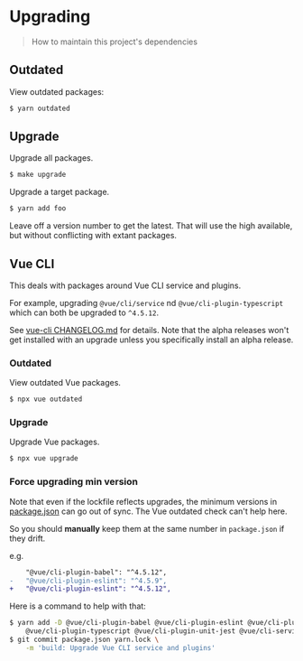 # Upgrading
> How to maintain this project's dependencies


## Outdated

View outdated packages:

```sh
$ yarn outdated
```

## Upgrade

Upgrade all packages.

```sh
$ make upgrade
```

Upgrade a target package.

```sh
$ yarn add foo
```

Leave off a version number to get the latest. That will use the high available, but without conflicting with extant packages.


## Vue CLI

This deals with packages around Vue CLI service and plugins.

For example, upgrading `@vue/cli/service` nd `@vue/cli-plugin-typescript` which can both be upgraded to `^4.5.12`.

See [vue-cli CHANGELOG.md](https://github.com/vuejs/vue-cli/blob/dev/CHANGELOG.md) for details. Note that the alpha releases won't get installed with an upgrade unless you specifically install an alpha release.

### Outdated

View outdated Vue packages.

```sh
$ npx vue outdated
```

### Upgrade

Upgrade Vue packages.

```sh
$ npx vue upgrade
```

### Force upgrading min version

Note that even if the lockfile reflects upgrades, the minimum versions in [package.json](/package.json) can go out of sync. The Vue outdated check can't help here.

So you should **manually** keep them at the same number in `package.json` if they drift.

e.g.

```diff
    "@vue/cli-plugin-babel": "^4.5.12",
-   "@vue/cli-plugin-eslint": "^4.5.9",
+   "@vue/cli-plugin-eslint": "^4.5.12",
```

Here is a command to help with that:

```sh
$ yarn add -D @vue/cli-plugin-babel @vue/cli-plugin-eslint @vue/cli-plugin-router \
    @vue/cli-plugin-typescript @vue/cli-plugin-unit-jest @vue/cli-service
$ git commit package.json yarn.lock \
    -m 'build: Upgrade Vue CLI service and plugins'
```
